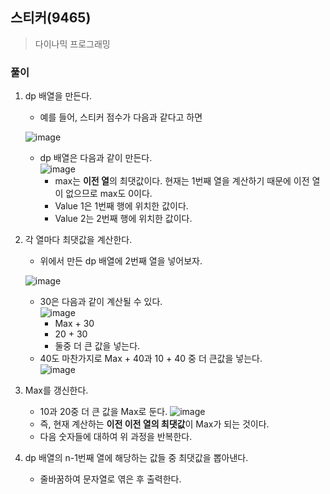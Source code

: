 ## 스티커(9465)
> 다이나믹 프로그래밍

### 풀이 
1. dp 배열을 만든다. 
   - 예를 들어, 스티커 점수가 다음과 같다고 하면
   
    ![image](https://user-images.githubusercontent.com/49264795/100713204-41deef00-33f7-11eb-88da-37cd8650441b.png)
   - dp 배열은 다음과 같이 만든다.  
    ![image](https://user-images.githubusercontent.com/49264795/100713294-6c30ac80-33f7-11eb-8899-8b982c994858.png)
     - max는 **이전 열**의 최댓값이다. 현재는 1번째 열을 계산하기 때문에 이전 열이 없으므로 max도 0이다. 
     - Value 1은 1번째 행에 위치한 값이다.
     - Value 2는 2번째 행에 위치한 값이다. 
2. 각 열마다 최댓값을 계산한다. 
   - 위에서 만든 dp 배열에 2번째 열을 넣어보자. 
   
    ![image](https://user-images.githubusercontent.com/49264795/100713505-bca80a00-33f7-11eb-9d6f-f497a74826f2.png)
   - 30은 다음과 같이 계산될 수 있다.  
    ![image](https://user-images.githubusercontent.com/49264795/100713797-304a1700-33f8-11eb-97a2-b2397bfee53d.png)
     - Max + 30
     - 20 + 30
     - 둘중 더 큰 값을 넣는다. 
    - 40도 마찬가지로 Max + 40과 10 + 40 중 더 큰값을 넣는다.   
    ![image](https://user-images.githubusercontent.com/49264795/100714124-b1a1a980-33f8-11eb-9b28-69fdbff08639.png) 
3. Max를 갱신한다. 
   - 10과 20중 더 큰 값을 Max로 둔다. 
   ![image](https://user-images.githubusercontent.com/49264795/100714268-e281de80-33f8-11eb-9cfc-d44467a1c255.png) 
   - 즉, 현재 계산하는 **이전 이전 열의 최댓값**이 Max가 되는 것이다. 
   - 다음 숫자들에 대하여 위 과정을 반복한다. 
4. dp 배열의 n-1번째 열에 해당하는 값들 중 최댓값을 뽑아낸다. 
   - 줄바꿈하여 문자열로 엮은 후 출력한다.   



    
